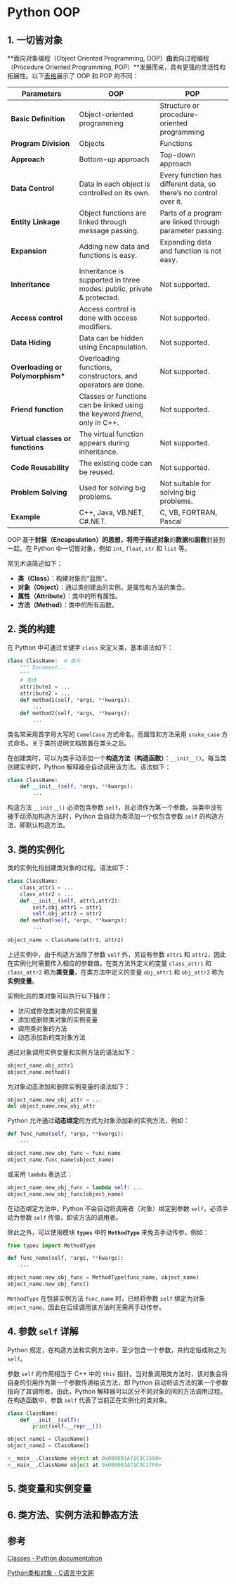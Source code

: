 # Python OOP

## 1. 一切皆对象

**面向对象编程（Object Oriented Programming, OOP）**由**面向过程编程（Procedure Oriented Programming, POP）**发展而来，具有更强的灵活性和拓展性。以下[表格](https://www.upgrad.com/blog/oop-vs-pop/)展示了 OOP 和 POP 的不同：

| **Parameters** | **OOP** | **POP** |
| ------------------ | ----------| ---------- |
| **Basic Definition** | Object-oriented programming | Structure or procedure-oriented programming |
| **Program Division** | Objects | Functions |
| **Approach** | Bottom-up approach | Top-down approach |
| **Data Control** | Data in each object is controlled on its own. | Every function has different data, so there’s no control over it. |
| **Entity Linkage** | Object functions are linked through message passing. | Parts of a program are linked through parameter passing. |
| **Expansion** | Adding new data and functions is easy. | Expanding data and function is not easy. |
| **Inheritance**                  | Inheritance is supported in three modes: public, private & protected. |Not supported.|
| **Access control**               | Access control is done with access modifiers.                |Not supported.|
| **Data Hiding**                  | Data can be hidden using Encapsulation.                      |Not supported.|
| **Overloading or Polymorphism\***  | Overloading functions, constructors, and operators are done. |Not supported.|
| **Friend function**              | Classes or functions can be linked using the keyword *friend*, only in C++. |Not supported.|
| **Virtual classes or functions** | The virtual function appears during inheritance.             |Not supported.|
| **Code Reusability**             | The existing code can be reused.                             |Not supported.|
| **Problem Solving**              | Used for solving big problems.                               |Not suitable for solving big problems.|
| **Example**                      | C++, Java, VB.NET, C#.NET.                                |C, VB, FORTRAN, Pascal|

OOP 基于**封装（Encapsulation）**的思想，将用于描述**对象**的**数据**和**函数**封装到一起。在 Python 中一切皆对象，例如 `int`, `float`, `str` 和 `list` 等。

常见术语简述如下：

- **类（Class）**：构建对象的“蓝图”。
- **对象（Object）**：通过类创建出的实例，是属性和方法的集合。
- **属性（Attribute）**：类中的所有属性。
- **方法（Method）**：类中的所有函数。

## 2. 类的构建

在 Python 中可通过关键字 `class` 来定义类，基本语法如下：

```python
class ClassName:  # 类头
    """ Document...
    """
    # 类体
    attribute1 = ...
    attribute2 = ...
    def method1(self, *args, **kwargs):
        ...
    def method2(self, *args, **kwargs):
        ...
```

类名常采用首字母大写的 `CamelCase` 方式命名，而属性和方法采用 `snake_case` 方式命名。关于类的说明文档放置在类头之后。

在创建类时，可以为类手动添加一个**构造方法（构造函数）**：`__init__()`。每当类创建实例时，Python 解释器会自动调用该方法。语法如下：

```python
class ClassName:
    def __init__(self, *args, **kwargs):
        ...
```

构造方法 `__init__()` 必须包含参数 `self`，且必须作为第一个参数。当类中没有被手动添加构造方法时，Python 会自动为类添加一个仅包含参数 `self` 的构造方法，即默认构造方法。

## 3. 类的实例化

类的实例化指创建类对象的过程。语法如下：

```python
class ClassName:
    class_attr1 = ...
    class_attr2 = ...
    def __init__(self, attr1,attr2):
		self.obj_attr1 = attr1
        self.obj_attr2 = attr2
    def method(self, *args, **kwargs):
        ...
        
object_name = ClassName(attr1, attr2)
```

上述实例中，由于构造方法除了参数 `self` 外，另设有参数 `attr1` 和 `attr2`，因此在实例化时需要传入相应的参数值。在类方法外定义的变量 `class_attr1` 和 `class_attr2` 称为**类变量**，在类方法中定义的变量 `obj_attr1` 和 `obj_attr2` 称为**实例变量**。

实例化后的类对象可以执行以下操作：

- 访问或修改类对象的实例变量
- 添加或删除类对象的实例变量
- 调用类对象的方法
- 动态添加新的类对象方法

通过对象调用实例变量和实例方法的语法如下：

```python
object_name.obj_attr1
object_name.method()
```

为对象动态添加和删除实例变量的语法如下：

```python
object_name.new_obj_attr = ...
del object_name.new_obj_attr
```

Python 允许通过**动态绑定**的方式为对象添加新的实例方法，例如：

```python
def func_name(self, *args, **kwargs):
	...

object_name.new_obj_func = func_name
object_name.func_name(object_name)
```

或采用 `lambda` 表达式：

```python
object_name.new_obj_func = lambda self: ...
object_name.new_obj_func(object_name)
```

在动态绑定方法中，Python 不会自动将调用者（对象）绑定到参数 `self`，必须手动为参数 `self` 传值，即该方法的调用者。

除此之外，可以使用模块 **`types`** 中的 **`MethodType`** 来免去手动传参，例如：

```python
from types import MethodType

def func_name(self, *args, **kwargs):
	...

object_name.new_obj_func = MethodType(func_name, object_name)
object_name.new_obj_func()
```

`MethodType` 在包装实例方法 `func_name` 时，已经将参数 `self` 绑定为对象 `object_name`，因此在后续调用该方法时无需再手动传参。

## 4. 参数 `self` 详解

Python 规定，在构造方法和实例方法中，至少包含一个参数，并约定俗成称之为 `self`。

参数 `self` 的作用相当于 C++ 中的 `this` 指针。当对象调用类方法时，该对象会将自身的引用作为第一个参数传递给该方法，即 Python 自动将该方法的第一个参数指向了其调用者。由此，Python 解释器可以区分不同对象的间的方法调用过程。在构造函数中，参数 `self` 代表了当前正在实例化的类对象。

```python
class ClassName:
    def __init__(self):
        print(self.__repr__())

object_name1 = ClassName()
object_name2 = ClassName()
```

```python
<__main__.ClassName object at 0x000001A71C3C1580>
<__main__.ClassName object at 0x000001A71C3C17F0>
```

## 5. 类变量和实例变量



## 6. 类方法、实例方法和静态方法



## 参考

[Classes - Python documentation](https://docs.python.org/3/tutorial/classes.html)

[Python类和对象 - C语言中文网](http://c.biancheng.net/python/class_object/)


